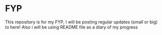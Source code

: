 # FYP
This repository is for my FYP, I will be posting regular updates (small or big) to here! Also i will be using README file as a diary of my progress 
